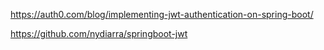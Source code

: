 
https://auth0.com/blog/implementing-jwt-authentication-on-spring-boot/

https://github.com/nydiarra/springboot-jwt